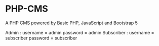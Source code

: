 # PHP-CMS
A PHP CMS powered by Basic PHP, JavaScript and Bootstrap 5

Admin : username = admin
        password = admin
Subscriber : username = subscriber
             password = subscriber
        
